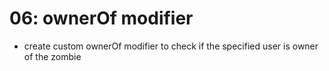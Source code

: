 # 06: ownerOf modifier 

- create custom ownerOf modifier to check if the specified user is owner of the zombie

